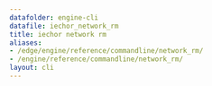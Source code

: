 ```yaml
---
datafolder: engine-cli
datafile: iechor_network_rm
title: iechor network rm
aliases:
- /edge/engine/reference/commandline/network_rm/
- /engine/reference/commandline/network_rm/
layout: cli
---
```


<!--
This page is automatically generated from iEchor's source code. If you want to
suggest a change to the text that appears here, open a ticket or pull request
in the source repository on GitHub:

https://github.com/iechor/cli
-->
